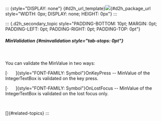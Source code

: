 ::: {style="DISPLAY: none"}
[](ms-xhelp:///?Id=d2h_url_template){#d2h_url_template}![](!package_url!){#d2h_package_url style="WIDTH: 0px; DISPLAY: none; HEIGHT: 0px"}
:::

::: {.d2h_secondary_topic style="PADDING-BOTTOM: 10pt; MARGIN: 0pt; PADDING-LEFT: 0pt; PADDING-RIGHT: 0pt; PADDING-TOP: 0pt"}
##### MinValidation {#minvalidation style="tab-stops: 0pt"}

 

You can validate the MinValue in two ways:

[·      ]{style="FONT-FAMILY: Symbol"}OnKeyPress -- MinValue of the IntegerTextBox is validated on the key press.

[·      ]{style="FONT-FAMILY: Symbol"}OnLostFocus -- MinValue of the IntegerTextBox is validated on the lost focus only.

 

[]{#related-topics}
:::
